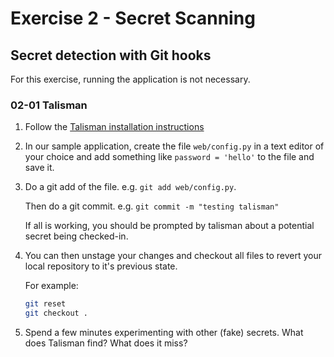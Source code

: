# Exercise 2 - Secret Scanning

## Secret detection with Git hooks

For this exercise, running the application is not necessary.

### 02-01 Talisman

1. Follow the [Talisman installation instructions](00_setup.md#Installing_Talisman)

2. In our sample application, create the file `web/config.py` in a text editor of your choice and add something like `password = 'hello'` to the file and save it.

3. Do a git add of the file. e.g. `git add web/config.py`.

   Then do a git commit. e.g. `git commit -m "testing talisman"`

   If all is working, you should be prompted by talisman about a potential secret being checked-in.

4. You can then unstage your changes and checkout all files to revert your local repository to it's previous state.

   For example:

   ```sh
   git reset
   git checkout .
   ```

5. Spend a few minutes experimenting with other (fake) secrets.  What does Talisman find?  What does it miss?
